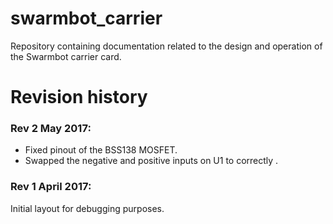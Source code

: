 # swarmbot_carrier
Repository containing documentation related to the design and operation of the Swarmbot carrier card.

# Revision history
### Rev 2 May 2017:
* Fixed pinout of the BSS138 MOSFET.
* Swapped the negative and positive inputs on U1 to correctly . 
### Rev 1 April 2017:
Initial layout for debugging purposes.
